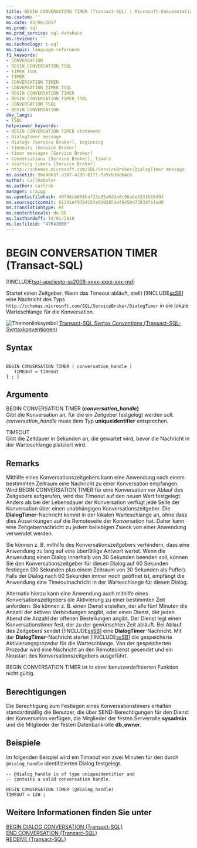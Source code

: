 ```yaml
---
title: BEGIN CONVERSATION TIMER (Transact-SQL) | Microsoft-Dokumentation
ms.custom: ''
ms.date: 03/06/2017
ms.prod: sql
ms.prod_service: sql-database
ms.reviewer: ''
ms.technology: t-sql
ms.topic: language-reference
f1_keywords:
- CONVERSATION
- BEGIN_CONVERSATION_TSQL
- TIMER_TSQL
- TIMER
- CONVERSATION TIMER
- CONVERSATION_TIMER_TSQL
- BEGIN CONVERSATION TIMER
- BEGIN_CONVERSATION_TIMER_TSQL
- CONVERSATION_TSQL
- BEGIN CONVERSATION
dev_langs:
- TSQL
helpviewer_keywords:
- BEGIN CONVERSATION TIMER statement
- DialogTimer message
- dialogs [Service Broker], beginning
- timeouts [Service Broker]
- timer messages [Service Broker]
- conversations [Service Broker], timers
- starting timers [Service Broker]
- http://schemas.microsoft.com/SQL/ServiceBroker/DialogTimer message
ms.assetid: 98e49b3f-a38f-4180-8171-fa9cb30db4cb
author: CarlRabeler
ms.author: carlrab
manager: craigg
ms.openlocfilehash: 40796cb658ba723e85a6d3e8c96a8eb531616493
ms.sourcegitcommit: 61381ef939415fe019285def9450d7583df1fed0
ms.translationtype: HT
ms.contentlocale: de-DE
ms.lasthandoff: 10/01/2018
ms.locfileid: "47643980"
---
```

# <a name="begin-conversation-timer-transact-sql"></a>BEGIN CONVERSATION TIMER (Transact-SQL)
[!INCLUDE[tsql-appliesto-ss2008-xxxx-xxxx-xxx-md](../../includes/tsql-appliesto-ss2008-xxxx-xxxx-xxx-md.md)]

  Startet einen Zeitgeber. Wenn das Timeout abläuft, stellt [!INCLUDE[ssSB](../../includes/sssb-md.md)] eine Nachricht des Typs `http://schemas.microsoft.com/SQL/ServiceBroker/DialogTimer` in die lokale Warteschlange für die Konversation.  
  
 ![Themenlinksymbol](../../database-engine/configure-windows/media/topic-link.gif "Topic link icon") [Transact-SQL Syntax Conventions (Transact-SQL-Syntaxkonventionen)](../../t-sql/language-elements/transact-sql-syntax-conventions-transact-sql.md)  
  
## <a name="syntax"></a>Syntax  
  
```  
  
BEGIN CONVERSATION TIMER ( conversation_handle )  
   TIMEOUT = timeout   
[ ; ]  
```  
  
## <a name="arguments"></a>Argumente  
 BEGIN CONVERSATION TIMER **(***conversation_handle***)**  
 Gibt die Konversation an, für die ein Zeitgeber festgelegt werden soll. *conversation_handle* muss dem Typ **uniqueidentifier** entsprechen.  
  
 TIMEOUT  
 Gibt die Zeitdauer in Sekunden an, die gewartet wird, bevor die Nachricht in der Warteschlange platziert wird.  
  
## <a name="remarks"></a>Remarks  
 Mithilfe eines Konversationszeitgebers kann eine Anwendung nach einem bestimmten Zeitraum eine Nachricht zu einer Konversation empfangen. Wird BEGIN CONVERSATION TIMER für eine Konversation vor Ablauf des Zeitgebers aufgerufen, wird das Timeout auf den neuen Wert festgelegt. Anders als bei der Lebensdauer der Konversation verfügt jede Seite der Konversation über einen unabhängigen Konversationszeitgeber. Die **DialogTimer**-Nachricht kommt in der lokalen Warteschlange an, ohne dass dies Auswirkungen auf die Remoteseite der Konversation hat. Daher kann eine Zeitgebernachricht zu jedem beliebigen Zweck von einer Anwendung verwendet werden.  
  
 Sie können z. B. mithilfe des Konversationszeitgebers verhindern, dass eine Anwendung zu lang auf eine überfällige Antwort wartet. Wenn die Anwendung einen Dialog innerhalb von 30 Sekunden beenden soll, können Sie den Konversationszeitgeber für diesen Dialog auf 60 Sekunden festlegen (30 Sekunden plus einem Zeitraum von 30 Sekunden als Puffer). Falls der Dialog nach 60 Sekunden immer noch geöffnet ist, empfängt die Anwendung eine Timeoutnachricht in der Warteschlange für diesen Dialog.  
  
 Alternativ hierzu kann eine Anwendung auch mithilfe eines Konversationszeitgebers die Aktivierung zu einer bestimmten Zeit anfordern. Sie können z. B. einen Dienst erstellen, der alle fünf Minuten die Anzahl der aktiven Verbindungen angibt, oder einen Dienst, der jeden Abend die Anzahl der offenen Bestellungen angibt. Der Dienst legt einen Konversationstimer fest, der zu der gewünschten Zeit abläuft. Bei Ablauf des Zeitgebers sendet [!INCLUDE[ssSB](../../includes/sssb-md.md)] eine **DialogTimer**-Nachricht. Mit der **DialogTimer**-Nachricht startet [!INCLUDE[ssSB](../../includes/sssb-md.md)] die gespeicherte Aktivierungsprozedur für die Warteschlange. Von der gespeicherten Prozedur wird eine Nachricht an den Remotedienst gesendet und ein Neustart des Konversationszeitgebers ausgeführt.  
  
 BEGIN CONVERSATION TIMER ist in einer benutzerdefinierten Funktion nicht gültig.  
  
## <a name="permissions"></a>Berechtigungen  
 Die Berechtigung zum Festlegen eines Konversationstimers erhalten standardmäßig die Benutzer, die über SEND-Berechtigungen für den Dienst der Konversation verfügen, die Mitglieder der festen Serverrolle **sysadmin** und die Mitglieder der festen Datenbankrolle **db_owner**.  
  
## <a name="examples"></a>Beispiele  
 Im folgenden Beispiel wird ein Timeout von zwei Minuten für den durch `@dialog_handle` identifizierten Dialog festgelegt.  
  
```  
-- @dialog_handle is of type uniqueidentifier and  
-- contains a valid conversation handle.  
  
BEGIN CONVERSATION TIMER (@dialog_handle)  
TIMEOUT = 120 ;  
```  
  
## <a name="see-also"></a>Weitere Informationen finden Sie unter  
 [BEGIN DIALOG CONVERSATION &#40;Transact-SQL&#41;](../../t-sql/statements/begin-dialog-conversation-transact-sql.md)   
 [END CONVERSATION &#40;Transact-SQL&#41;](../../t-sql/statements/end-conversation-transact-sql.md)   
 [RECEIVE &#40;Transact-SQL&#41;](../../t-sql/statements/receive-transact-sql.md)  
  
  
